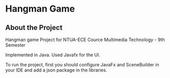 # Hangman Game

## About the Project
Hangman game Project for NTUA-ECE Cource Multimedia Technology - 9th Semester 


Implemented in Java. Used Javafx for the UI.

To run the project, first you should configure JavaFx and SceneBuilder in your IDE and add a json package in the libraries.
